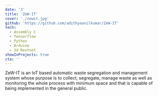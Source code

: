 ```yaml
---
date: '3'
title: 'ZeW-IT'
cover: './zewit.jpg'
github: 'https://github.com/adithyaanilkumar/ZeW-IT'
tech:
  - Assembly C
  - Tensorflow
  - Python
  - Arduino
  - 3d Restnet
showInProjects: true
cta: ''
---
```


ZeW-IT is an IoT based automatic waste segregation and management system whose purpose is to collect, segregate, manage waste as well as monitoring the whole process with minimum space and that is capable of being implemented in the general public.
